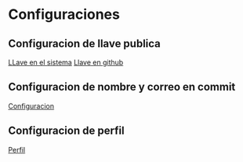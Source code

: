 # Configuraciones

## Configuracion de llave publica
[LLave en el sistema](./public-key.png)
[Llave en github](./github-key.png)

## Configuracion de nombre y correo en commit
[Configuracion](./config.png)

## Configuracion de perfil 
[Perfil](perfil.png)